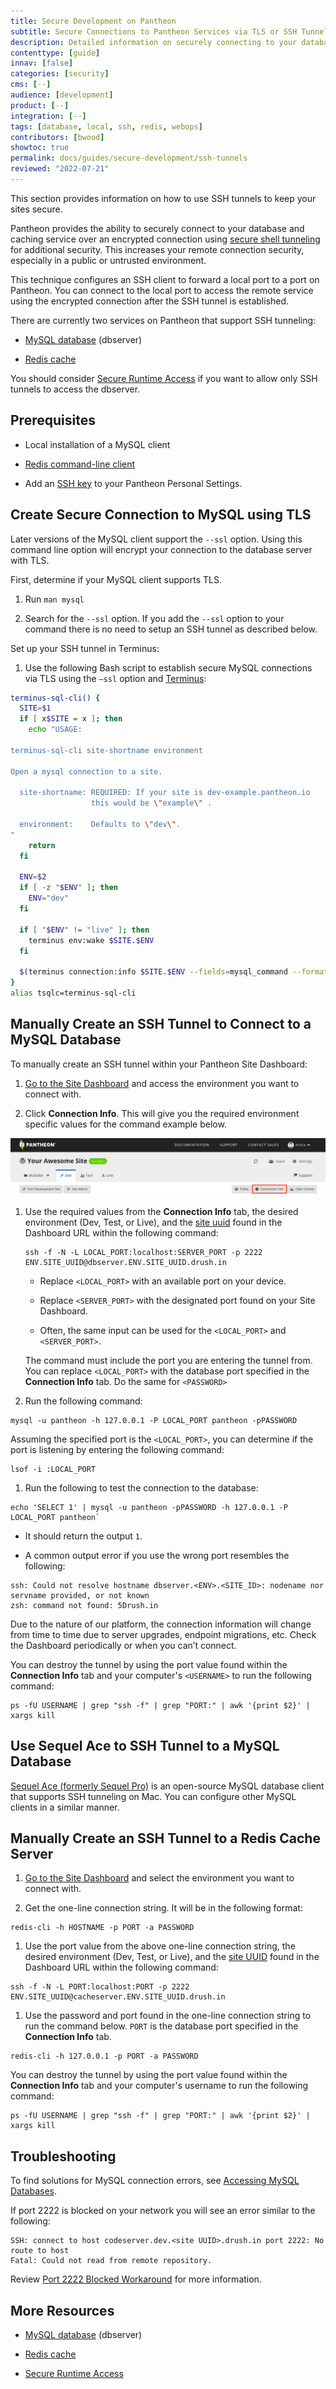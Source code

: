 ```yaml
---
title: Secure Development on Pantheon
subtitle: Secure Connections to Pantheon Services via TLS or SSH Tunnels
description: Detailed information on securely connecting to your database and caching service using SSH tunnels.
contenttype: [guide]
innav: [false]
categories: [security]
cms: [--]
audience: [development]
product: [--]
integration: [--]
tags: [database, local, ssh, redis, webops]
contributors: [bwood]
showtoc: true
permalink: docs/guides/secure-development/ssh-tunnels
reviewed: "2022-07-21"
---
```


This section provides information on how to use SSH tunnels to keep your sites secure.

Pantheon provides the ability to securely connect to your database and caching service over an encrypted connection using [secure shell tunneling](https://en.wikipedia.org/wiki/Tunneling_protocol#Secure_shell_tunneling) for additional security. This increases your remote connection security, especially in a public or untrusted environment.

This technique configures an SSH client to forward a local port to a port on Pantheon. You can connect to the local port to access the remote service using the encrypted connection after the SSH tunnel is established.

There are currently two services on Pantheon that support SSH tunneling:

- [MySQL database](/guides/mariadb-mysql/mysql-access) (dbserver)

- [Redis cache](/guides/object-cache)

You should consider [Secure Runtime Access](/guides/secure-development/secure-runtime-access) if you want to allow only SSH tunnels to access the dbserver.

## Prerequisites

- Local installation of a MySQL client

- [Redis command-line client](/guides/object-cache/redis-command-line)

- Add an [SSH key](/ssh-keys) to your Pantheon Personal Settings.

## Create Secure Connection to MySQL using TLS

Later versions of the MySQL client support the `--ssl` option. Using this command line option will encrypt your connection to the database server with TLS.

First, determine if your MySQL client supports TLS.

1. Run `man mysql`

1. Search for the `--ssl` option. If you add the `--ssl` option to your command there is no need to setup an SSH tunnel as described below.

Set up your SSH tunnel in Terminus:

1. Use the following Bash script to establish secure MySQL connections via TLS using the `—ssl` option and [Terminus](/terminus):

  ```bash:title=sql-tls.sh
  terminus-sql-cli() {
    SITE=$1
    if [ x$SITE = x ]; then
      echo "USAGE:
  
  terminus-sql-cli site-shortname environment
  
  Open a mysql connection to a site.
  
    site-shortname: REQUIRED: If your site is dev-example.pantheon.io
                    this would be \"example\" .
  
    environment:    Defaults to \"dev\".
  "
      return
    fi
  
    ENV=$2
    if [ -z "$ENV" ]; then
      ENV="dev"
    fi
  
    if [ "$ENV" != "live" ]; then
      terminus env:wake $SITE.$ENV
    fi
  
    $(terminus connection:info $SITE.$ENV --fields=mysql_command --format=string) -A --ssl
  }
  alias tsqlc=terminus-sql-cli
  ```

## Manually Create an SSH Tunnel to Connect to a MySQL Database

To manually create an SSH tunnel within your Pantheon Site Dashboard:

1. [Go to the Site Dashboard](/guides/account-mgmt/workspace-sites-teams/sites#site-dashboard) and access the environment you want to connect with.

1. Click **Connection Info**. This will give you the required environment specific values for the command example below.

  ![Connection info](../../images/dashboard/connection-info.png)

1. Use the required values from the **Connection Info** tab, the desired environment (Dev, Test, or Live), and the  [site uuid](/guides/account-mgmt/workspace-sites-teams/sites#retrieve-the-site-uuis) found in the Dashboard URL within the following command:

    ```bash{promptUser: user}
    ssh -f -N -L LOCAL_PORT:localhost:SERVER_PORT -p 2222 ENV.SITE_UUID@dbserver.ENV.SITE_UUID.drush.in
    ```

     - Replace `<LOCAL_PORT>` with an available port on your device.

     - Replace `<SERVER_PORT>` with the designated port found on your Site Dashboard.

     - Often, the same input can be used for the `<LOCAL_PORT>` and `<SERVER_PORT>`.

    The command must include the port you are entering the tunnel from. You can replace `<LOCAL_PORT>` with the database port specified in the **Connection Info** tab. Do the same for `<PASSWORD>`

1. Run the following command:

  ```bash{promptUser: user}
  mysql -u pantheon -h 127.0.0.1 -P LOCAL_PORT pantheon -pPASSWORD
  ```

  Assuming the specified port is the `<LOCAL_PORT>`, you can determine if the port is listening by entering the following command:

  ```bash{promptUser: user}
  lsof -i :LOCAL_PORT
  ```

1. Run the following to test the connection to the database:

  ```bash{promptUser: user}
  echo 'SELECT 1' | mysql -u pantheon -pPASSWORD -h 127.0.0.1 -P LOCAL_PORT pantheon`
  ```

   - It should return the output `1`.

   - A common output error if you use the wrong port resembles the following:

  ```bash{promptUser: user}
  ssh: Could not resolve hostname dbserver.<ENV>.<SITE_ID>: nodename nor servname provided, or not known
  zsh: command not found: 5Drush.in
  ```

<Alert title="Note" type="info">

Due to the nature of our platform, the connection information will change from time to time due to server upgrades, endpoint migrations, etc. Check the Dashboard periodically or when you can’t connect.

</Alert>

You can destroy the tunnel by using the port value found within the **Connection Info** tab and your computer's `<USERNAME>` to run the following command:

```bash{promptUser: user}
ps -fU USERNAME | grep "ssh -f" | grep "PORT:" | awk '{print $2}' | xargs kill
```

## Use Sequel Ace to SSH Tunnel to a MySQL Database

[Sequel Ace (formerly Sequel Pro)](https://sequel-ace.com/) is an open-source MySQL database client that supports SSH tunneling on Mac. You can configure other MySQL clients in a similar manner.

## Manually Create an SSH Tunnel to a Redis Cache Server

1. [Go to the Site Dashboard](/guides/account-mgmt/workspace-sites-teams/sites#site-dashboard) and select the environment you want to connect with.

1. Get the one-line connection string. It will be in the following format:

  ```bash{promptUser: user}
  redis-cli -h HOSTNAME -p PORT -a PASSWORD
  ```

1. Use the port value from the above one-line connection string, the desired environment (Dev, Test, or Live), and the [site UUID](/guides/account-mgmt/workspace-sites-teams/sites#retrieve-the-site-uuis) found in the Dashboard URL within the following command:

  ```bash{promptUser: user}
  ssh -f -N -L PORT:localhost:PORT -p 2222 ENV.SITE_UUID@cacheserver.ENV.SITE_UUID.drush.in
  ```

1. Use the password and port found in the one-line connection string to run the command below. `PORT` is the database port specified in the **Connection Info** tab.

  ```bash{promptUser: user}
  redis-cli -h 127.0.0.1 -p PORT -a PASSWORD
  ```

You can destroy the tunnel by using the port value found within the **Connection Info** tab and your computer's username to run the following command:

```bash{promptUser: user}
ps -fU USERNAME | grep "ssh -f" | grep "PORT:" | awk '{print $2}' | xargs kill
```

## Troubleshooting

To find solutions for MySQL connection errors, see [Accessing MySQL Databases](/guides/mariadb-mysql/mysql-access/#troubleshooting-mysql-connections).

If port 2222 is blocked on your network you will see an error similar to the following:

```none
SSH: connect to host codeserver.dev.<site UUID>.drush.in port 2222: No route to host
Fatal: Could not read from remote repository.
```

Review [Port 2222 Blocked Workaround](/guides/sftp/port-2222) for more information.

## More Resources

- [MySQL database](/guides/mariadb-mysql/mysql-access) (dbserver)

- [Redis cache](/guides/object-cache)

- [Secure Runtime Access](/guides/secure-development/secure-runtime-access)

